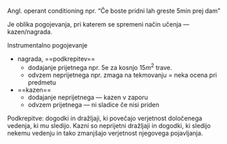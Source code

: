 Angl. operant conditioning
npr. “Če boste pridni lah greste 5min prej dam”

Je oblika pogojevanja, pri katerem se spremeni način učenja — kazen/nagrada.

Instrumentalno pogojevanje
- nagrada, ==podkrepitev==
	- dodajanje prijetnega npr. 5e za kosnjo $15m^2$ trave.
	- odvzem neprijetnega npr. zmaga na tekmovanju = neka ocena pri predmetu
- ==kazen==
	- dodajanje neprijetnega — kazen v zaporu
	- odvzem prijetnega — ni sladice če nisi priden

Podkrepitve: dogodki in dražljaji, ki povečajo verjetnost določenega vedenja, ki mu sledijo. 
Kazni so neprijetni dražljaji in dogodki, ki sledijo nekemu vedenju in tako zmanjšajo verjetnost njegovega pojavljanja.

